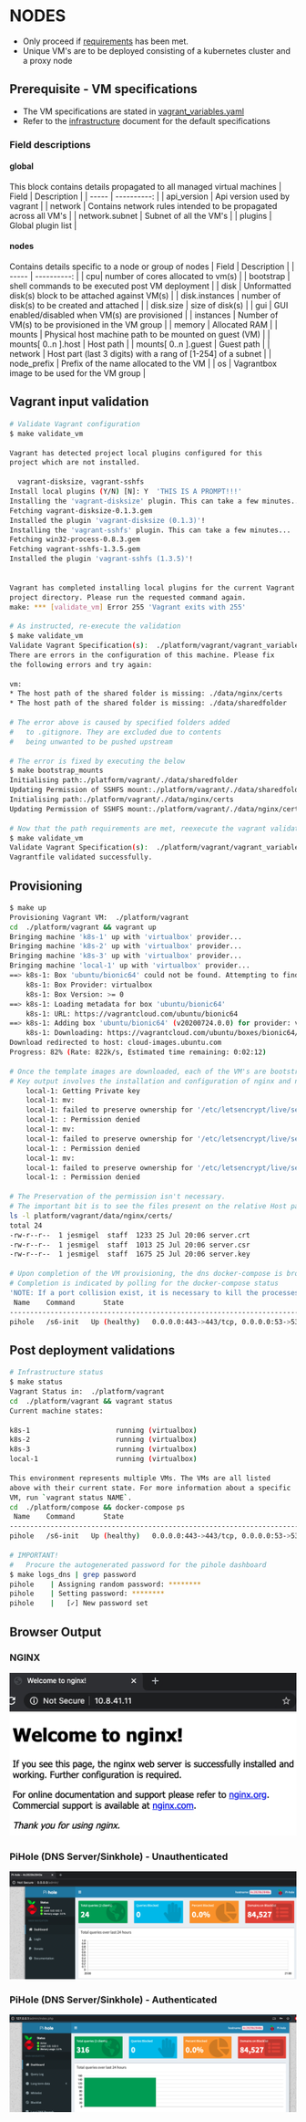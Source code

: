 # NODES
* Only proceed if [requirements](./REQUIREMENTS.md) has been met.
* Unique VM's are to be deployed consisting of a kubernetes cluster and a proxy node

## Prerequisite - VM specifications
* The VM specifications are stated in [vagrant_variables.yaml](../platform/vagrant/vagrant_variables.yaml)
* Refer to the [infrastructure](../INFRASTRUCTURE.md) document for the default specifications

### Field descriptions
#### global
This block contains details propagated to all managed virtual machines
| Field | Description |
| ----- | ----------: |
| api_version | Api version used by vagrant |
| network | Contains network rules intended to be propagated across all VM's |
| network.subnet | Subnet of all the VM's |
| plugins | Global plugin list |

#### nodes
Contains details specific to a node or group of nodes
| Field | Description |
| ----- | ----------: |
| cpu| number of cores allocated to vm(s) |
| bootstrap | shell commands to be executed post VM deployment |
| disk | Unformatted disk(s) block to be attached against VM(s) |
| disk.instances | number of disk(s) to be created and attached |
| disk.size | size of disk(s) |
| gui | GUI enabled/disabled when VM(s) are provisioned |
| instances | Number of VM(s) to be provisioned in the VM group |
| memory | Allocated RAM |
| mounts | Physical host machine path to be mounted on guest (VM) |
| mounts[ 0..n ].host | Host path |
| mounts[ 0..n ].guest | Guest path |
| network | Host part (last 3 digits) with a rang of [1-254] of a subnet |
| node_prefix | Prefix of the name allocated to the VM |
| os | Vagrantbox image to be used for the VM group |

## Vagrant input validation
```bash
# Validate Vagrant configuration
$ make validate_vm

Vagrant has detected project local plugins configured for this
project which are not installed.

  vagrant-disksize, vagrant-sshfs
Install local plugins (Y/N) [N]: Y  'THIS IS A PROMPT!!!'
Installing the 'vagrant-disksize' plugin. This can take a few minutes...
Fetching vagrant-disksize-0.1.3.gem
Installed the plugin 'vagrant-disksize (0.1.3)'!
Installing the 'vagrant-sshfs' plugin. This can take a few minutes...
Fetching win32-process-0.8.3.gem
Fetching vagrant-sshfs-1.3.5.gem
Installed the plugin 'vagrant-sshfs (1.3.5)'!


Vagrant has completed installing local plugins for the current Vagrant
project directory. Please run the requested command again.
make: *** [validate_vm] Error 255 'Vagrant exits with 255'

# As instructed, re-execute the validation
$ make validate_vm
Validate Vagrant Specification(s):  ./platform/vagrant/vagrant_variables.yaml
There are errors in the configuration of this machine. Please fix
the following errors and try again:

vm:
* The host path of the shared folder is missing: ./data/nginx/certs
* The host path of the shared folder is missing: ./data/sharedfolder

# The error above is caused by specified folders added 
#   to .gitignore. They are excluded due to contents 
#   being unwanted to be pushed upstream

# The error is fixed by executing the below
$ make bootstrap_mounts
Initialising path:./platform/vagrant/./data/sharedfolder
Updating Permission of SSHFS mount:./platform/vagrant/./data/sharedfolder
Initialising path:./platform/vagrant/./data/nginx/certs
Updating Permission of SSHFS mount:./platform/vagrant/./data/nginx/certs

# Now that the path requirements are met, reexecute the vagrant validation
$ make validate_vm
Validate Vagrant Specification(s):  ./platform/vagrant/vagrant_variables.yaml
Vagrantfile validated successfully.
```
## Provisioning
```bash
$ make up
Provisioning Vagrant VM:  ./platform/vagrant
cd  ./platform/vagrant && vagrant up
Bringing machine 'k8s-1' up with 'virtualbox' provider...
Bringing machine 'k8s-2' up with 'virtualbox' provider...
Bringing machine 'k8s-3' up with 'virtualbox' provider...
Bringing machine 'local-1' up with 'virtualbox' provider...
==> k8s-1: Box 'ubuntu/bionic64' could not be found. Attempting to find and install...
    k8s-1: Box Provider: virtualbox
    k8s-1: Box Version: >= 0
==> k8s-1: Loading metadata for box 'ubuntu/bionic64'
    k8s-1: URL: https://vagrantcloud.com/ubuntu/bionic64
==> k8s-1: Adding box 'ubuntu/bionic64' (v20200724.0.0) for provider: virtualbox
    k8s-1: Downloading: https://vagrantcloud.com/ubuntu/boxes/bionic64/versions/20200724.0.0/providers/virtualbox.box
Download redirected to host: cloud-images.ubuntu.com
Progress: 82% (Rate: 822k/s, Estimated time remaining: 0:02:12)

# Once the template images are downloaded, each of the VM's are bootstrapped with the shell provisioner.
# Key output involves the installation and configuration of nginx and nfs-kernel-server resing in the proxy node.
    local-1: Getting Private key
    local-1: mv: 
    local-1: failed to preserve ownership for '/etc/letsencrypt/live/server.crt'
    local-1: : Permission denied
    local-1: mv: 
    local-1: failed to preserve ownership for '/etc/letsencrypt/live/server.csr'
    local-1: : Permission denied
    local-1: mv: 
    local-1: failed to preserve ownership for '/etc/letsencrypt/live/server.key'
    local-1: : Permission denied

# The Preservation of the permission isn't necessary. 
# The important bit is to see the files present on the relative Host path.
ls -l platform/vagrant/data/nginx/certs/
total 24
-rw-r--r--  1 jesmigel  staff  1233 25 Jul 20:06 server.crt
-rw-r--r--  1 jesmigel  staff  1013 25 Jul 20:06 server.csr
-rw-r--r--  1 jesmigel  staff  1675 25 Jul 20:06 server.key

# Upon completion of the VM provisioning, the dns docker-compose is brought up
# Completion is indicated by polling for the docker-compose status
'NOTE: If a port collision exist, it is necessary to kill the processes that causes the port collision'
 Name    Command       State                                                      Ports                                                
---------------------------------------------------------------------------------------------------------------------------------------
pihole   /s6-init   Up (healthy)   0.0.0.0:443->443/tcp, 0.0.0.0:53->53/tcp, 0.0.0.0:53->53/udp, 0.0.0.0:67->67/udp, 0.0.0.0:80->80/tcp
```


## Post deployment validations
```bash
# Infrastructure status
$ make status
Vagrant Status in:  ./platform/vagrant
cd  ./platform/vagrant && vagrant status
Current machine states:

k8s-1                     running (virtualbox)
k8s-2                     running (virtualbox)
k8s-3                     running (virtualbox)
local-1                   running (virtualbox)

This environment represents multiple VMs. The VMs are all listed
above with their current state. For more information about a specific
VM, run `vagrant status NAME`.
cd  ./platform/compose && docker-compose ps
 Name    Command       State                                                      Ports                                                
---------------------------------------------------------------------------------------------------------------------------------------
pihole   /s6-init   Up (healthy)   0.0.0.0:443->443/tcp, 0.0.0.0:53->53/tcp, 0.0.0.0:53->53/udp, 0.0.0.0:67->67/udp, 0.0.0.0:80->80/tcp

# IMPORTANT!
#   Procure the autogenerated password for the pihole dashboard
$ make logs_dns | grep password
pihole    | Assigning random password: ********
pihole    | Setting password: ********
pihole    |   [✓] New password set
```

## Browser Output
### NGINX
![](../img/screenshots/NODES.NGINX.png)

### PiHole (DNS Server/Sinkhole) - Unauthenticated
![](../img/screenshots/NODES.PIHOLE.UNAUTH.png)


### PiHole (DNS Server/Sinkhole) - Authenticated
![](../img/screenshots/NODES.PIHOLE.AUTH.png)